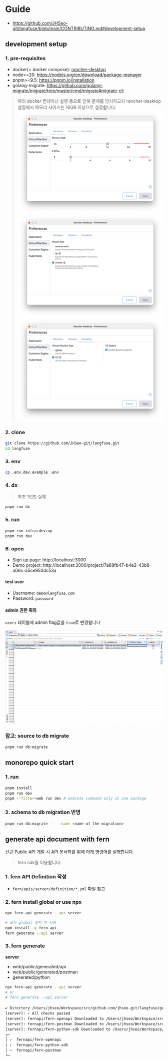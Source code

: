 # Guide

- https://github.com/JHSeo-git/langfuse/blob/main/CONTRIBUTING.md#development-setup

## development setup

### 1. pre-requisites

- docker(+ docker compose): [rancher-desktop](https://rancherdesktop.io/)
- node>=20: https://nodejs.org/en/download/package-manager
- pnpm>=9.5: https://pnpm.io/installation
- golang-migrate: https://github.com/golang-migrate/migrate/tree/master/cmd/migrate#migrate-cli

> 여러 docker 컨테이너 실행 등으로 인해 문제를 방지하고자 rancher-desktop 설정에서 메모리 사이즈는 16GB 이상으로 설정합니다.  
> ![rancher-preference-1](./images/rancher-preference-1.png)  
> ![rancher-preference-2](./images/rancher-preference-2.png)  
> ![rancher-preference-3](./images/rancher-preference-3.png)

### 2. clone

```bash
git clone https://github.com/JHSeo-git/langfuse.git
cd langfuse
```

### 3. env

```bash
cp .env.dev.example .env
```

### 4. dx

> 최초 1번만 실행

```bash
pnpm run dx
```

### 5. run

```bash
pnpm run infra:dev:up
pnpm run dev
```

### 6. open

- Sign up page: http://localhost:3000
- Demo project: http://localhost:3000/project/7a88fb47-b4e2-43b8-a06c-a5ce950dc53a

#### test user

- Username: `demo@langfuse.com`
- Password: `password`

#### admin 권한 획득

`users` 테이블에 admin flag값을 `true`로 변경합니다

![admin-flag](./images/admin-flag.png)

### 참고: source to db migrate

```bash
pnpm run db:migrate
```

## monorepo quick start

### 1. run

```bash
pnpm install
pnpm run dev
pnpm --filter=web run dev # execute command only in one package
```

### 2. schema to db migration 반영

```bash
pnpm run db:migrate -- --name <name of the migration>
```

## generate api document with fern

신규 Public API 개발 시 API 문서화를 위해 아래 명령어를 실행합니다.

> fern sdk를 이용합니다.

### 1. fern API Definition 작성

- `fern/apis/server/definition/*.yml` 파일 참고

### 2. fern install global or use npx

```bash
npx fern-api generate --api server
```

```bash
# 또는 global 설치 후 사용
npm install -g fern-api
fern generate --api server
```

### 3. fern generate

**server**

- web/public/generated/api
- web/public/generated/postman
- generated/python

```bash
npx fern-api generate --api server
# or
# fern generate --api server

✔ Directory /Users/jhseo/Workspace/src/github.com/jhseo-git/langfuse/generated/python contains existing files that may be overwritten. Continue? yes
[server]: ✓ All checks passed
[server]: fernapi/fern-openapi Downloaded to /Users/jhseo/Workspace/src/github.com/jhseo-git/langfuse/web/public/generated/api
[server]: fernapi/fern-postman Downloaded to /Users/jhseo/Workspace/src/github.com/jhseo-git/langfuse/web/public/generated/postman
[server]: fernapi/fern-python-sdk Downloaded to /Users/jhseo/Workspace/src/github.com/jhseo-git/langfuse/generated/python
┌─
│ ✓  fernapi/fern-openapi
│ ✓  fernapi/fern-python-sdk
│ ✓  fernapi/fern-postman
└─
```
